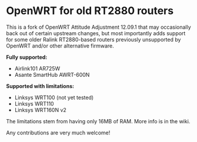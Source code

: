 OpenWRT for old RT2880 routers
==============================

This is a fork of OpenWRT Attitude Adjustment 12.09.1 that may occasionally
back out of certain upstream changes, but most importantly adds support for
some older Ralink RT2880-based routers previously unsupported by OpenWRT and/or
other alternative firmware.

**Fully supported:**

- Airlink101 AR725W
- Asante SmartHub AWRT-600N

**Supported with limitations:**

- Linksys WRT100 (not yet tested)
- Linksys WRT110
- Linksys WRT160N v2

The limitations stem from having only 16MB of RAM. More info is in the wiki.

Any contributions are very much welcome!
